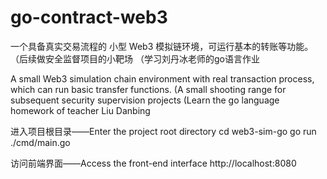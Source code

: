 # go-contract-web3
一个具备真实交易流程的 小型 Web3 模拟链环境，可运行基本的转账等功能。
（后续做安全监督项目的小靶场
（学习刘丹冰老师的go语言作业

A small Web3 simulation chain environment with real transaction process, which can run basic transfer functions.
(A small shooting range for subsequent security supervision projects
(Learn the go language homework of teacher Liu Danbing

进入项目根目录——Enter the project root directory
cd web3-sim-go
go run ./cmd/main.go

访问前端界面——Access the front-end interface
http://localhost:8080
